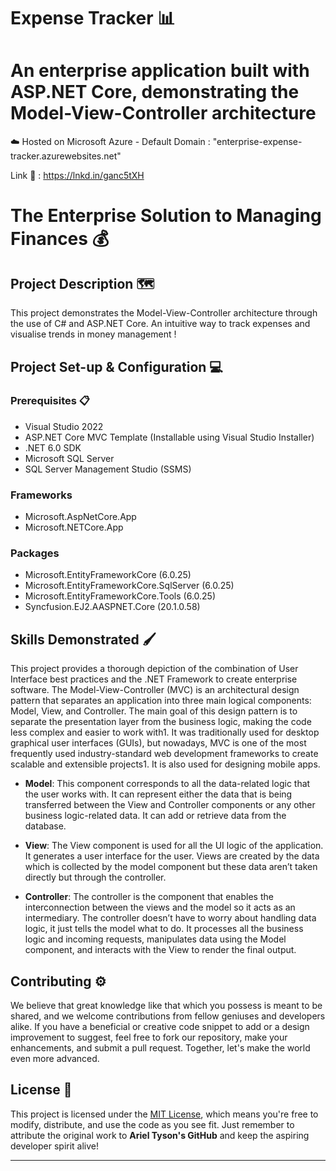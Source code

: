
# Expense Tracker 📊
An enterprise application built with ASP.NET Core, demonstrating the Model-View-Controller architecture
=======


☁️ Hosted on Microsoft Azure - Default Domain : "enterprise-expense-tracker.azurewebsites.net"

 Link 🔗 : https://lnkd.in/ganc5tXH


# The Enterprise Solution to Managing Finances 💰

## Project Description 🗺️

This project demonstrates the Model-View-Controller architecture through the use of C# and ASP.NET Core.
An intuitive way to track expenses and visualise trends in money management !

## Project Set-up & Configuration  💻

### Prerequisites 📋

- Visual Studio 2022
- ASP.NET Core MVC Template (Installable using Visual Studio Installer)
- .NET 6.0 SDK
- Microsoft SQL Server
- SQL Server Management Studio (SSMS)

### Frameworks

- Microsoft.AspNetCore.App
- Microsoft.NETCore.App

### Packages

- Microsoft.EntityFrameworkCore (6.0.25)
- Microsoft.EntityFrameworkCore.SqlServer (6.0.25)
- Microsoft.EntityFrameworkCore.Tools (6.0.25)
- Syncfusion.EJ2.AASPNET.Core (20.1.0.58)

## Skills Demonstrated 🖌️

This project provides a thorough depiction of the combination of User Interface best practices and the .NET Framework to create enterprise software.
The Model-View-Controller (MVC) is an architectural design pattern that separates an application into three main logical components: Model, View, and Controller.
The main goal of this design pattern is to separate the presentation layer from the business logic, making the code less complex and easier to work with1. It was traditionally used for desktop graphical user interfaces (GUIs), but nowadays, MVC is one of the most frequently used industry-standard web development frameworks to create scalable and extensible projects1. It is also used for designing mobile apps.

- **Model**: This component corresponds to all the data-related logic that the user works with. It can represent either the data that is being transferred between the View and Controller components or any other business logic-related data. It can add or retrieve data from the database.

- **View**: The View component is used for all the UI logic of the application. It generates a user interface for the user. Views are created by the data which is collected by the model component but these data aren’t taken directly but through the controller.


- **Controller**: The controller is the component that enables the interconnection between the views and the model so it acts as an intermediary. The controller doesn’t have to worry about handling data logic, it just tells the model what to do. It processes all the business logic and incoming requests, manipulates data using the Model component, and interacts with the View to render the final output.

## Contributing ⚙️

We believe that great knowledge like that which you possess is meant to be shared, and we welcome contributions from fellow geniuses and developers alike. If you have a beneficial or creative code snippet to add or a design improvement to suggest, feel free to fork our repository, make your enhancements, and submit a pull request. Together, let's make the world even more advanced.

## License 🪪

This project is licensed under the [MIT License](LICENSE), which means you're free to modify, distribute, and use the code as you see fit. Just remember to attribute the original work to **Ariel Tyson's GitHub** and keep the aspiring developer spirit alive!

---
